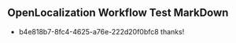 ## OpenLocalization Workflow Test MarkDown
* b4e818b7-8fc4-4625-a76e-222d20f0bfc8 thanks!

<!--HONumber=Jul16_HO4-->


